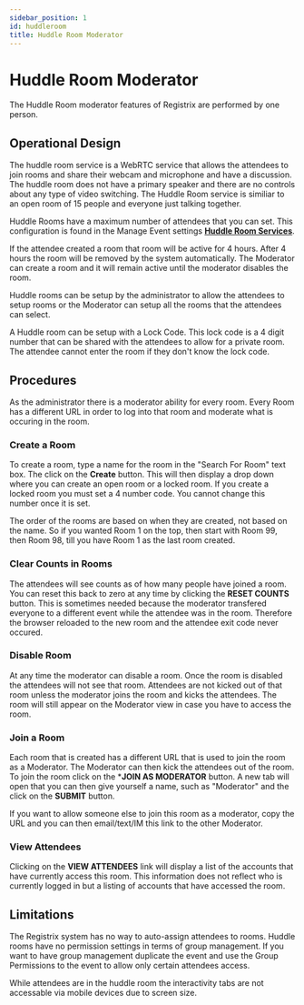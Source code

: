 ```yaml
---
sidebar_position: 1
id: huddleroom
title: Huddle Room Moderator
---
```


# Huddle Room Moderator

The Huddle Room moderator features of Registrix are performed by one person.

## Operational Design

The huddle room service is a WebRTC service that allows the attendees to join rooms and share their webcam and microphone and have a discussion.  The huddle room does not have a primary speaker and there are no controls about any type of video switching.  The Huddle Room service is similiar to an open room of 15 people and everyone just talking together.

Huddle Rooms have a maximum number of attendees that you can set.  This configuration is found in the Manage Event settings **[Huddle Room Services](/tutorial-events/Features/huddle-room)**.

If the attendee created a room that room will be active for 4 hours.  After 4 hours the room will be removed by the system automatically.  The Moderator can create a room and it will remain active until the moderator disables the room.

Huddle rooms can be setup by the administrator to allow the attendees to setup rooms or the Moderator can setup all the rooms that the attendees can select.

A Huddle room can be setup with a Lock Code.  This lock code is a 4 digit number that can be shared with the attendees to allow for a private room. The attendee cannot enter the room if they don't know the lock code.


## Procedures

As the administrator there is a moderator ability for every room.  Every Room has a different URL in order to log into that room and moderate what is occuring in the room.

### Create a Room

To create a room, type a name for the room in the "Search For Room" text box.  The click on the **Create** button.  This will then display a drop down where you can create an open room or a locked room.  If you create a locked room you must set a 4 number code. You cannot change this number once it is set.

The order of the rooms are based on when they are created, not based on the name.  So if you wanted Room 1 on the top, then start with Room 99, then Room 98, till you have Room 1 as the last room created.

### Clear Counts in Rooms

The attendees will see counts as of how many people have joined a room. You can reset this back to zero at any time by clicking the **RESET COUNTS** button.  This is sometimes needed because the moderator transfered everyone to a different event while the attendee was in the room.  Therefore the browser reloaded to the new room and the attendee exit code never occured.

### Disable Room

At any time the moderator can disable a room. Once the room is disabled the attendees will not see that room.  Attendees are not kicked out of that room unless the moderator joins the room and kicks the attendees. The room will still appear on the Moderator view in case you have to access the room.

### Join a Room

Each room that is created has a different URL that is used to join the room as a Moderator.  The Moderator can then kick the attendees out of the room.  To join the room click on the ***JOIN AS MODERATOR** button.  A new tab will open that you can then give yourself a name, such as "Moderator" and the click on the **SUBMIT** button.

If you want to allow someone else to join this room as a moderator, copy the URL and you can then email/text/IM this link to the other Moderator.

### View Attendees

Clicking on the **VIEW ATTENDEES** link will display a list of the accounts that have currently access this room. This information does not reflect who is currently logged in but a listing of accounts that have accessed the room.


## Limitations

The Registrix system has no way to auto-assign attendees to rooms.  Huddle rooms have no permission settings in terms of group management.  If you want to have group management duplicate the event and use the Group Permissions to the event to allow only certain attendees access.

While attendees are in the huddle room the interactivity tabs are not accessable via mobile devices due to screen size.
